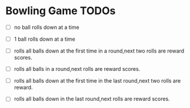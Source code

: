 # Bowling Game TODOs


- [ ] no ball rolls down at a time 
- [ ] 1 ball rolls down at a time 
- [ ] rolls all balls down at the first time in a round,next two rolls are reward scores.
- [ ] rolls all balls in a round,next rolls are reward scores.
- [ ] rolls all balls down at the first time in the last round,next two rolls are reward.
- [ ] rolls all balls down in the last round,next rolls are reward scores.
  